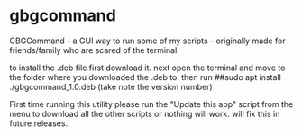 # gbgcommand
GBGCommand - a GUI way to run some of my scripts - originally made for friends/family who are scared of the terminal 

to install the .deb file first download it.
next open the terminal and move to the folder where you downloaded the .deb to.
then run 
##sudo apt install ./gbgcommand_1.0.deb
(take note the version number)

First time running this utility please run the "Update this app" script from the menu to download all the other scripts or nothing will work.
  will fix this in future releases.
  
